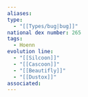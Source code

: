 ```yaml
---
aliases: 
type:
  - "[[Types/bug|bug]]"
national dex number: 265
tags:
  - Hoenn
evolution line:
  - "[[Silcoon]]"
  - "[[Cascoon]]"
  - "[[Beautifly]]"
  - "[[Dustox]]"
associated:
---
```

